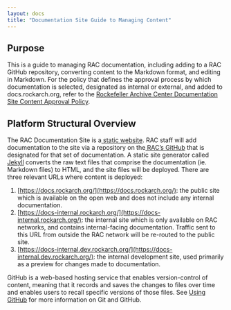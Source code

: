 ```yaml
---
layout: docs
title: "Documentation Site Guide to Managing Content"
---
```


## Purpose

This is a guide to managing RAC documentation, including adding to a RAC GitHub repository, converting content to the Markdown format, and editing in Markdown. For the policy that defines the approval process by which documentation is selected, designated as internal or external, and added to docs.rockarch.org, refer to the [Rockefeller Archive Center Documentation Site Content Approval Policy](https://docs.rockarch.org/docs-policy/).

## Platform Structural Overview

The RAC Documentation Site is a[ static website](https://techterms.com/definition/staticwebsite). RAC staff will add documentation to the site via a repository on the[ RAC’s GitHub](https://github.com/RockefellerArchiveCenter) that is designated for that set of documentation. A static site generator called[ Jekyll](https://jekyllrb.com/) converts the raw text files that comprise the documentation (ie. Markdown files) to HTML, and the site files will be deployed. There are three relevant URLs where content is deployed:
1. [https://docs.rockarch.org/](https://docs.rockarch.org/): the public site which is available on the open web and does not include any internal documentation.
2. [https://docs-internal.rockarch.org/](https://docs-internal.rockarch.org/): the internal site which is only available on RAC networks, and contains internal-facing documentation. Traffic sent to this URL from outside the RAC network will be re-routed to the public site.
3. [https://docs-internal.dev.rockarch.org/](https://docs-internal.dev.rockarch.org/): the internal development site, used primarily as a preview for changes made to documentation.

GitHub is a web-based hosting service that enables version-control of content, meaning that it records and saves the changes to files over time and enables users to recall specific versions of those files. See [Using GitHub](using-github) for more information on Git and GitHub.
